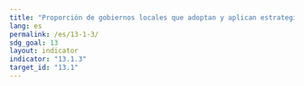 ```yaml
---
title: "Proporción de gobiernos locales que adoptan y aplican estrategias de reducción del riesgo de desastres a nivel local en consonancia con las estrategias nacionales de reducción del riesgo de desastres"
lang: es
permalink: /es/13-1-3/
sdg_goal: 13
layout: indicator
indicator: "13.1.3"
target_id: "13.1"
---
```


